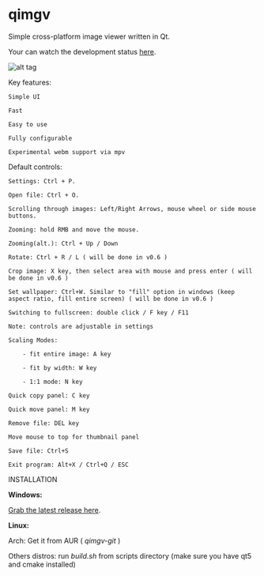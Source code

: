 qimgv
=====
Simple cross-platform image viewer written in Qt.

Your can watch the development status [here](https://trello.com/b/9MNMhHHB/qimgv).


![alt tag](https://i.imgur.com/B8veKnJ.png)

Key features:

	Simple UI

	Fast

	Easy to use

	Fully configurable

	Experimental webm support via mpv

Default controls:

	Settings: Ctrl + P.
	
	Open file: Ctrl + O.
  
	Scrolling through images: Left/Right Arrows, mouse wheel or side mouse buttons.
	
	Zooming: hold RMB and move the mouse.
	
	Zooming(alt.): Ctrl + Up / Down
	
	Rotate: Ctrl + R / L ( will be done in v0.6 )
    
	Crop image: X key, then select area with mouse and press enter ( will be done in v0.6 )
	
	Set wallpaper: Ctrl+W. Similar to "fill" option in windows (keep aspect ratio, fill entire screen) ( will be done in v0.6 )
    
	Switching to fullscreen: double click / F key / F11
	
	Note: controls are adjustable in settings
    
	Scaling Modes:
  
		- fit entire image: A key
    
		- fit by width: W key
		
		- 1:1 mode: N key
		
	Quick copy panel: C key
	
	Quick move panel: M key
		
    Remove file: DEL key
		
	Move mouse to top for thumbnail panel
    
	Save file: Ctrl+S
	
	Exit program: Alt+X / Ctrl+Q / ESC

INSTALLATION

**Windows:**

  [Grab the latest release here](https://github.com/easymodo/qimgv/releases).
        
**Linux:**

  Arch: Get it from AUR ( *qimgv-git* )
    
  Others distros: run *build.sh* from scripts directory (make sure you have qt5 and cmake installed)
